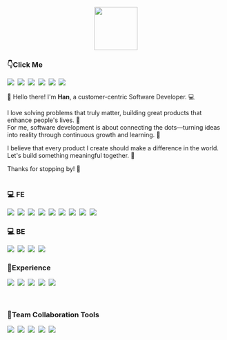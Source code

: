 <p align='center'>
  <img src="https://github.githubassets.com/images/mona-loading-dark.gif" width="100" height="100"/>
</p>                                                                                                      

### 👇Click Me
<a href="https://www.kunhee.info" target="_blank" rel="noopener noreferrer"><img src="https://img.shields.io/badge/Portfoilo-CC2424?style=flat-square&logo=Homepage&logoColor=white"/></a>&nbsp;
<a target="_blank" href="https://bit.ly/m/han_baek"><img src="https://img.shields.io/badge/BIO Bitly-EE6123?style=flat-square&logo=Bitly&logoColor=white"/></a>&nbsp;
<a target="_blank" href="https://www.linkedin.com/in/kunhee-baek-6724a7217"><img src="https://img.shields.io/badge/LinkedIn-0A66C2?style=flat-square&logo=chainlink&logoColor=white"/></a>&nbsp;
<a target="_blank" href="https://han-baek.notion.site/HAN-DEV-21c7a57f96cb414fb69347aeeeb06f72"><img src="https://img.shields.io/badge/Notion-000000?style=flat-square&logo=Notion&logoColor=white"/></a>&nbsp;
<a target="_blank" href="https://medium.com/@han.baek"><img src="https://img.shields.io/badge/Medium-000000?style=flat-square&logo=Medium&logoColor=white"/></a>&nbsp;
<a target="_blank" href="https://debeletter.stibee.com"><img src="https://img.shields.io/badge/NewsLetter-ED1C24?style=flat-square&logo=TinyLetter&logoColor=white"/></a>&nbsp;

👋 Hello there! I'm **Han**, a customer-centric Software Developer. 💻  

I love solving problems that truly matter, building great products that enhance people's lives. 🚀  
For me, software development is about connecting the dots—turning ideas into reality through continuous growth and learning. 🌱  

I believe that every product I create should make a difference in the world. Let's build something meaningful together. 🤝  

Thanks for stopping by! 🙏
<br/><br/>

### 💻 FE
<img src="https://img.shields.io/badge/Flutter-02569B?style=flat-square&logo=Flutter&logoColor=white"/>&nbsp;
<img src="https://img.shields.io/badge/React-61DAFB?style=flat-square&logo=React&logoColor=white"/>&nbsp;
<img src="https://img.shields.io/badge/Vue-34eb89?style=flat-square&logo=Vue.js&logoColor=white"/>&nbsp;
<img src="https://img.shields.io/badge/Next.js-000000?style=flat-square&logo=Next.js&logoColor=white"/>&nbsp;
<img src="https://img.shields.io/badge/TypeScript-3178C6?style=flat-square&logo=TypeScript&logoColor=white"/>&nbsp;
<img src="https://img.shields.io/badge/JavaScript-F7DF1E?style=flat-square&logo=JavaScript&logoColor=white"/>&nbsp;
<img src="https://img.shields.io/badge/Redux-764ABC?style=flat-square&logo=Redux&logoColor=white"/>&nbsp;
<img src="https://img.shields.io/badge/HTML5-E34F26?style=flat-square&logo=HTML5&logoColor=white"/>&nbsp;
<img src="https://img.shields.io/badge/CSS-1572B6?style=flat-square&logo=CSS&logoColor=white"/>&nbsp;
<br/>

### 💻 BE
<img src="https://img.shields.io/badge/Python-3776AB?style=flat-square&logo=MySQL&logoColor=white"/>&nbsp;
<img src="https://img.shields.io/badge/MySQL-4479A1?style=flat-square&logo=MySQL&logoColor=white"/>&nbsp;
<img src="https://img.shields.io/badge/Flask-000000?style=flat-square&logo=Flask&logoColor=white"/>&nbsp;
<img src="https://img.shields.io/badge/Amazon Web Services-232F3E?style=flat-square&logo=Amazon Web Services&logoColor=white"/>&nbsp;

### 👀Experience
<img src="https://img.shields.io/badge/React Native-61DAFB?style=flat-square&logo=React&logoColor=white"/>&nbsp;
<img src="https://img.shields.io/badge/ios-000000?style=flat-square&logo=ios&logoColor=white"/>&nbsp;
<img src="https://img.shields.io/badge/Node.js-339933?style=flat-square&logo=Node.js&logoColor=white"/>&nbsp;
<img src="https://img.shields.io/badge/Docker-2496ED?style=flat-square&logo=Docker&logoColor=white"/>&nbsp;
<img src="https://img.shields.io/badge/Kubernetes-326CES?style=flat-square&logo=Kubernetes&logoColor=white"/>&nbsp;

<br/>


### 🌈Team Collaboration Tools
<img src="https://img.shields.io/badge/Jira-0052CC?style=flat-square&logo=Jira&logoColor=white"/>&nbsp;
<img src="https://img.shields.io/badge/Figma-F24E1E?style=flat-square&logo=Figma&logoColor=white"/>&nbsp;
<img src="https://img.shields.io/badge/Slack-4A154B?style=flat-square&logo=Slack&logoColor=white"/>&nbsp;
<img src="https://img.shields.io/badge/Postman-FF6C37?style=flat-square&logo=Postman&logoColor=white"/>&nbsp;
<img src="https://img.shields.io/badge/Git-F05032?style=flat-square&logo=Git&logoColor=white"/>&nbsp;
<br/>
